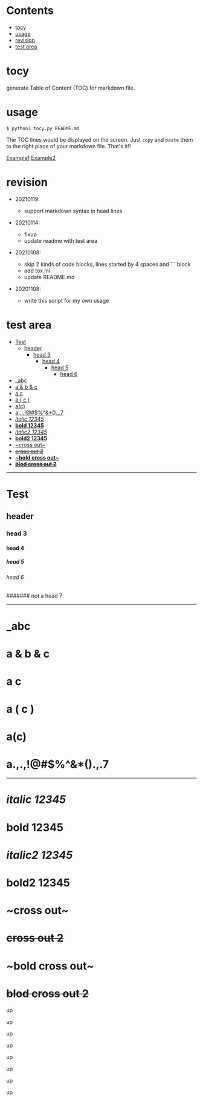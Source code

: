 # Contents
* [tocy](#tocy)
* [usage](#usage)
* [revision](#revision)
* [test area](#test-area)

# tocy
generate Table of Content (TOC) for markdown file.

# usage

    $ python3 tocy.py README.md

The TOC lines would be displayed on the screen. Just `copy` and `paste` them
to the right place of your markdown file. That's it!!

[Example1](https://github.com/xinlin-z/teapot)
[Example2](https://github.com/xinlin-z/common)

# revision

* 20210119:
    - support markdown syntax in head lines

* 20210114:
    - fixup
    - update readme with test area

* 20210108:
    - skip 2 kinds of code blocks, lines started by 4 spaces and ``` block
    - add tox.ini
    - update README.md

* 20201108:
    - write this script for my own usage

# test area

* [Test](#Test)
    * [header](#header)
        * [head 3](#head-3)
            * [head 4](#head-4)
                * [head 5](#head-5)
                    * [head 6](#head-6)
* [_abc](#_abc)
* [a & b & c](#a--b--c)
* [a       c](#a-------c)
* [a ( c )](#a--c-)
* [a(c)](#ac)
* [a.,.,!@#$%^&*().,.7](#a7)
* [*italic 12345*](#italic-12345)
* [**bold 12345**](#bold-12345)
* [_italic2 12345_](#italic2-12345)
* [__bold2 12345__](#bold2-12345)
* [~cross out~](#cross-out)
* [~~cross out 2~~](#cross-out-2)
* [**~bold cross out~**](#bold-cross-out)
* [__~~blod cross out 2~~__](#blod-cross-out-2)

---

# Test
## header
### head 3
#### head 4
##### head 5
###### head 6
####### not a head 7

***

# _abc
# a & b & c
# a       c
# a ( c )
# a(c)
# a.,.,!@#$%^&*().,.7

___

# *italic 12345*
# **bold 12345**
# _italic2 12345_
# __bold2 12345__
# ~cross out~
# ~~cross out 2~~
# **~bold cross out~**
# __~~blod cross out 2~~__

up

up

up

up

up

up

up

up


